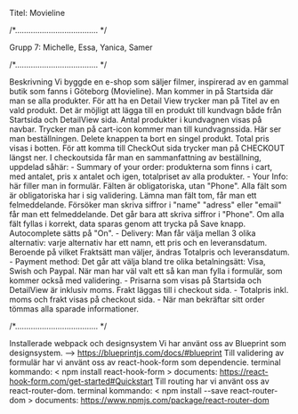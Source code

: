 
Titel: Movieline

/*..................................... */

Grupp 7:
Michelle, Essa, Yanica, Samer

/*..................................... */

Beskrivning 
             Vi byggde en e-shop som säljer filmer, inspirerad av en gammal butik som fanns i Göteborg (Movieline).
             Man kommer in på Startsida där man se alla produkter. För att ha en Detail View trycker man på Titel av en vald produkt.
             Det är möjligt att lägga till en produkt till kundvagn både från Startsida och DetailView sida.
             Antal produkter i kundvagnen visas på navbar.
             Trycker man på cart-icon kommer man till kundvagnssida.
             Här ser man beställningen.
             Delete knappen ta bort en singel produkt.
             Total pris visas i botten.
             För att komma till CheckOut sida trycker man på CHECKOUT längst ner.
             I checkoutsida får man en sammanfattning av beställning, uppdelad såhär:
             - Summary of your order: produkterna som finns i cart, med antalet, pris x antalet och igen, totalpriset av alla produkter.
             - Your Info: här filler man in formulär. Fälten är obligatoriska, utan "Phone". Alla fält som är obligatoriska har i sig validering.
               Lämna man fält tom, får man ett felmeddelande.
               Försöker man skriva siffror i "name" "adress" eller "email" får man ett felmeddelande.
               Det går bara att skriva siffror i "Phone".
               Om alla fält fyllas i korrekt, data sparas genom att trycka på Save knapp.
               Autocomplete sätts på "On".
             -  Delivery: Man får välja mellan 3 olika alternativ: varje alternativ har ett namn, ett pris och en leveransdatum.
               Beroende på vilket Fraktsätt man väljer, ändras Totalpris och leveransdatum.
             -  Payment method:   Det går att välja bland tre olika betalningsätt: Visa, Swish och Paypal. När man har väl valt ett så kan man fylla i formulär, som kommer också med validering.
             -  Prisarna som visas på Startsida och DetailView är inklusiv moms. Frakt läggas till i checkout sida.
             -  Totalpris inkl. moms och frakt visas på checkout sida.
             -  När man bekräftar sitt order tömmas alla sparade informationer.

/*..................................... */

Installerade webpack och designsystem
             Vi har använt oss av Blueprint som designsystem. --> https://blueprintjs.com/docs/#blueprint
             Till validering av formulär har vi använt oss av react-hook-form som dependencie.  terminal kommando: < npm install react-hook-form >
                                                                                                documents: https://react-hook-form.com/get-started#Quickstart 
             Till routing har vi använt oss av react-router-dom.   terminal kommando: < npm install --save react-router-dom >
                                                                   documents: https://www.npmjs.com/package/react-router-dom


